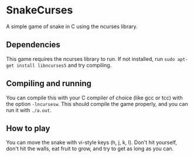 # SnakeCurses
A simple game of snake in C using the ncurses library.

## Dependencies
This game requires the ncurses library to run. If not installed, run `sudo apt-get install libncurses5` and try compiling.

## Compiling and running
You can compile this with your C compiler of choice (like gcc or tcc) with the option `-lncursesw`. This should compile the game properly, and you can run it with `./a.out`.

## How to play
You can move the snake with vi-style keys (h, j, k, l). Don't hit yourself, don't hit the walls, eat fruit to grow, and try to get as long as you can.

